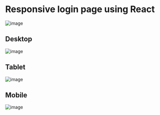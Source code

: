 # Responsive login page using React 

![image](https://github.com/cauantt/login1/assets/131816676/7b9b21e1-b0fd-4ad8-af46-1b3b14da0dd1)

## Desktop

![image](https://github.com/cauantt/login1/assets/131816676/516172f9-dfa2-4594-9086-0e6dcb6402d7)

## Tablet

![image](https://github.com/cauantt/login1/assets/131816676/edc2b875-e5b0-4272-8a4c-13016f1c7370)

## Mobile

![image](https://github.com/cauantt/login1/assets/131816676/26e0ae7c-e368-4b8e-814a-afff0181fcc1)





